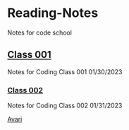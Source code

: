 # Reading-Notes
Notes for code school

## [Class 001](/Reading-Notes/Class001)

Notes for Coding Class 001 01/30/2023

### [Class 002](/Reading-Notes/Class002)

Notes for Coding Class 002 01/31/2023

[Avari](avaribrittenum.com)
